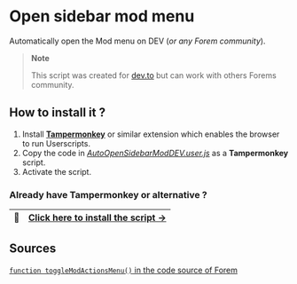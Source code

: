# Open sidebar mod menu
Automatically open the Mod menu on DEV (*or any Forem community*).

> **Note**
>
> This script was created for [dev.to](https://dev.to) but can work with others Forems community.

## How to install it ?

1. Install **[Tampermonkey](https://www.tampermonkey.net/)** or similar extension which enables the browser to run Userscripts.
2. Copy the code in *[AutoOpenSidebarModDEV.user.js](AutoOpenSidebarModDEV.user.js)* as a **Tampermonkey** script. 
3. Activate the script.

### Already have Tampermonkey or alternative ?

| :electric_plug: |[Click here to install the script →](https://github.com/devtotools/open-devto-panel-sidebar-mod/raw/main/AutoOpenSidebarModDEV.user.js)|
|---|---|


## Sources

[`function toggleModActionsMenu()` in the code source of Forem](https://github.com/forem/forem/blob/main/app/javascript/actionsPanel/initializeActionsPanelToggle.js#L19)
